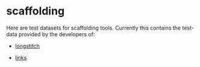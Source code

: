 # scaffolding

Here are test datasets for scaffolding tools. Currently this contains the test-data provided by the developers of:

  - [longstitch](https://github.com/bcgsc/LongStitch/)
  
  - [links](https://github.com/bcgsc/LINKS/)